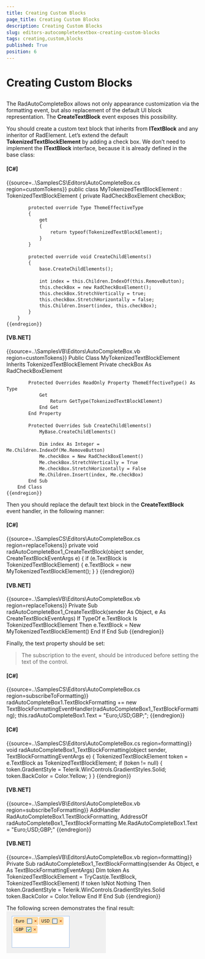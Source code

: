 ```yaml
---
title: Creating Custom Blocks
page_title: Creating Custom Blocks
description: Creating Custom Blocks
slug: editors-autocompletetextbox-creating-custom-blocks
tags: creating,custom,blocks
published: True
position: 6
---
```


# Creating Custom Blocks



## 

The RadAutoCompleteBox allows not only appearance customization via the formatting event,
          but also replacement of the default UI block representation. The __CreateTextBlock__ event
          exposes this possibility.
        

You should create a custom text block that inherits from __ITextBlock__
          and any inheritor of RadElement. Let’s extend the default
          __TokenizedTextBlockElement__ by adding
          a check box. We don’t need to implement the __ITextBlock__ interface,
          because it is already defined in the base class:
        

#### __[C#]__

{{source=..\SamplesCS\Editors\AutoCompleteBox.cs region=customTokens}}
	    public class MyTokenizedTextBlockElement : TokenizedTextBlockElement
	    {
	        private RadCheckBoxElement checkBox;
	
	        protected override Type ThemeEffectiveType
	        {
	            get
	            {
	                return typeof(TokenizedTextBlockElement);
	            }
	        }
	
	        protected override void CreateChildElements()
	        {
	            base.CreateChildElements();
	
	            int index = this.Children.IndexOf(this.RemoveButton);
	            this.checkBox = new RadCheckBoxElement();
	            this.checkBox.StretchVertically = true;
	            this.checkBox.StretchHorizontally = false;
	            this.Children.Insert(index, this.checkBox);
	        }
	    }
	{{endregion}}



#### __[VB.NET]__

{{source=..\SamplesVB\Editors\AutoCompleteBox.vb region=customTokens}}
	    Public Class MyTokenizedTextBlockElement
	        Inherits TokenizedTextBlockElement
	        Private checkBox As RadCheckBoxElement
	
	        Protected Overrides ReadOnly Property ThemeEffectiveType() As Type
	            Get
	                Return GetType(TokenizedTextBlockElement)
	            End Get
	        End Property
	
	        Protected Overrides Sub CreateChildElements()
	            MyBase.CreateChildElements()
	
	            Dim index As Integer = Me.Children.IndexOf(Me.RemoveButton)
	            Me.checkBox = New RadCheckBoxElement()
	            Me.checkBox.StretchVertically = True
	            Me.checkBox.StretchHorizontally = False
	            Me.Children.Insert(index, Me.checkBox)
	        End Sub
	    End Class
	{{endregion}}



Then you should replace the default text block in the __CreateTextBlock__
          event handler, in the following manner:
        

#### __[C#]__

{{source=..\SamplesCS\Editors\AutoCompleteBox.cs region=replaceTokens}}
	        private void radAutoCompleteBox1_CreateTextBlock(object sender, CreateTextBlockEventArgs e)
	        {
	            if (e.TextBlock is TokenizedTextBlockElement)
	            {
	                e.TextBlock = new MyTokenizedTextBlockElement();
	            }
	        }
	{{endregion}}



#### __[VB.NET]__

{{source=..\SamplesVB\Editors\AutoCompleteBox.vb region=replaceTokens}}
	    Private Sub radAutoCompleteBox1_CreateTextBlock(sender As Object, e As CreateTextBlockEventArgs)
	        If TypeOf e.TextBlock Is TokenizedTextBlockElement Then
	            e.TextBlock = New MyTokenizedTextBlockElement()
	        End If
	    End Sub
	{{endregion}}



Finally, the text property should be set:

>The subscription to the event, should be introduced before setting the text of the control.
          

#### __[C#]__

{{source=..\SamplesCS\Editors\AutoCompleteBox.cs region=subscribeToFormatting}}
	            radAutoCompleteBox1.TextBlockFormatting += new TextBlockFormattingEventHandler(radAutoCompleteBox1_TextBlockFormatting);
	            this.radAutoCompleteBox1.Text = "Euro;USD;GBP;";
	{{endregion}}



#### __[C#]__

{{source=..\SamplesCS\Editors\AutoCompleteBox.cs region=formatting}}
	        void radAutoCompleteBox1_TextBlockFormatting(object sender, TextBlockFormattingEventArgs e)
	        {
	            TokenizedTextBlockElement token = e.TextBlock as TokenizedTextBlockElement;
	            if (token != null)
	            {
	                token.GradientStyle = Telerik.WinControls.GradientStyles.Solid;
	                token.BackColor = Color.Yellow;
	            }
	        }
	{{endregion}}



#### __[VB.NET]__

{{source=..\SamplesVB\Editors\AutoCompleteBox.vb region=subscribeToFormatting}}
	        AddHandler RadAutoCompleteBox1.TextBlockFormatting, AddressOf radAutoCompleteBox1_TextBlockFormatting
	        Me.RadAutoCompleteBox1.Text = "Euro;USD;GBP;"
	{{endregion}}



#### __[VB.NET]__

{{source=..\SamplesVB\Editors\AutoCompleteBox.vb region=formatting}}
	    Private Sub radAutoCompleteBox1_TextBlockFormatting(sender As Object, e As TextBlockFormattingEventArgs)
	        Dim token As TokenizedTextBlockElement = TryCast(e.TextBlock, TokenizedTextBlockElement)
	        If token IsNot Nothing Then
	            token.GradientStyle = Telerik.WinControls.GradientStyles.Solid
	            token.BackColor = Color.Yellow
	        End If
	    End Sub
	{{endregion}}



The following screen demonstrates the final result:![editors-autocompletebox-creating-custom-blocks 001](images/editors-autocompletebox-creating-custom-blocks001.png)
